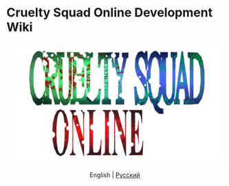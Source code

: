 # Cruelty Squad Online Development Wiki

<div align="center">

<img src="crus_online_logo.png" width="600" alt="Cruelty Squad Online logo">

English | [Русский](WIKI_RU.md)